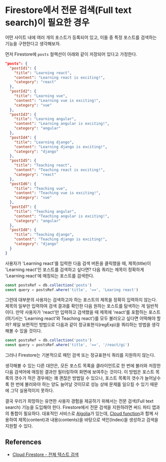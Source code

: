 # Firestore에서 전문 검색(Full text search)이 필요한 경우

어떤 사이트 내에 여러 개의 포스트가 등록되어 있고, 이들 중 특정 포스트를 검색하는 기능을 구현한다고 생각해보자.

먼저 Firestore에 `posts` 컬렉션이 아래와 같이 저장되어 있다고 가정한다.

```json
"posts": {
  "postId1": {
    "title": "Learning react",
    "content": "Learning react is exciting!",
    "category": "react"
  },
  "postId2": {
    "title": "Learning vue",
    "content": "Learning vue is exciting!",
    "category": "vue"
  },
  "postId3": {
    "title": "Learning angular",
    "content": "Learning angular is exciting!",
    "category": "angular"
  },
  "postId4": {
    "title": "Learning django",
    "content": "Learning django is exciting!",
    "category": "django"
  },
  "postId5": {
    "title": "Teaching react",
    "content": "Teaching react is exciting!",
    "category": "react"
  },
  "postId6": {
    "title": "Teaching vue",
    "content": "Teaching vue is exciting!",
    "category": "vue"
  },
  "postId7": {
    "title": "Teaching angular",
    "content": "Teaching angular is exciting!",
    "category": "angular"
  },
  "postId8": {
    "title": "Teaching django",
    "content": "Teaching django is exciting!",
    "category": "django"
  }
}
```

사용자가 'Learning react'를 입력한 다음 검색 버튼을 클릭했을 때, 제목(title)이 'Learning react'인 포스트를 검색하고 싶다면? 다음 쿼리는 제목이 정확하게 'Learning react'에 매칭되는 포스트를 검색한다.

```javascript
const postsRef = db.collection('posts')
const query = postsRef.where('title', '==', 'Learing react')
```

그런데 대부분의 사용자는 검색하고자 하는 포스트의 제목을 정확히 입력하지 않는다. 제목의 일부만 입력하여 검색 결과를 확인한 다음 원하는 포스트를 탐색하는 게 일반적이다. 만약 사용자가 'react'만 입력하고 검색했을 때 제목에 'react'를 포함하는 포스트(여기서는 'Learning react'와 Teaching react')를 모두 불러오고 싶다면 어떡해야 할까? 제일 보편적인 방법으로 다음과 같이 정규표현식(regExp)을 쿼리하는 방법을 생각해볼 수 있을 것이다.

```javascript
const postsRef = db.collection('posts')
const query = postsRef.where('title', '==', '/react/gi')
```

그러나 Firestore는 기본적으로 패턴 검색 또는 정규표현식 쿼리를 지원하지 않는다.

생각해볼 수 있는 다른 대안은, 모든 포스트 목록을 클라이언트로 한 번에 불러와 저장한 다음 검색어에 매칭된 결과만 필터링하여 화면에 보여주는 것이다. 이 방법은 포스트 목록의 갯수가 적은 경우에는 꽤 괜찮은 방법일 수 있으나, 포스트 목록의 갯수가 늘어날수록 한 번에 불러와야 하는 양도 늘어날 것이므로 성능 상에 문제를 일으킬 수 있기 때문에 그닥 실용적이지 못하다.

결국 우리가 희망하는 유연한 사용자 경험을 제공하기 위해서는 전문 검색(Full text search) 기능을 도입해야 한다. Firestore에서 전문 검색을 지원하려면 써드 파티 앱과의 통합이 필요하다. 대표적인 서비스로 [Algolia](https://www.algolia.com/)가 있는데, [Cloud function](https://firebase.google.com/docs/functions/?hl=ko)과 함께 사용하여 제목(content)과 내용(contents)을 바탕으로 색인(Index)을 생성하고 검색을 지원할 수 있다.

## References

* [Cloud Firestore - 전체 텍스트 검색](https://firebase.google.com/docs/firestore/solutions/search?hl=ko)
